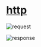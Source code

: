 # [http](https://developer.mozilla.org/zh-CN/docs/Web/HTTP)

![request](https://developer.mozilla.org/zh-CN/docs/Web/HTTP/Overview/http_request.png)

![response](https://developer.mozilla.org/zh-CN/docs/Web/HTTP/Overview/http_response.png)
